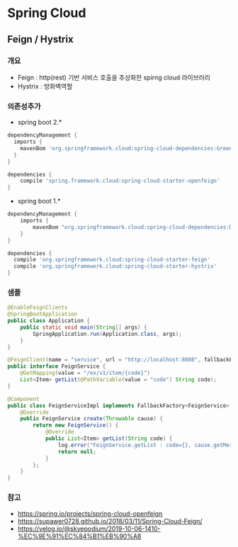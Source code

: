 # Spring Cloud

## Feign / Hystrix

### 개요

* Feign : http(rest) 기반 서비스 호출을 추상화한 spirng cloud 라이브러리
* Hystrix : 방화벽역할

### 의존성추가

- spring boot 2.*

```groovy
dependencyManagement {
  imports {
    mavenBom 'org.springframework.cloud:spring-cloud-dependencies:Greenwich.RELEASE'
  }
}

dependencies {
    compile 'spring.framework.cloud:spring-cloud-starter-openfeign'
}
```

- spring boot 1.*

```groovy
dependencyManagement {
    imports {
        mavenBom "org.springframework.cloud:spring-cloud-dependencies:Dalston.SR1"
    }
}

dependencies {
  compile 'org.springframework.cloud:spring-cloud-starter-feign'
  compile 'org.springframework.cloud:spring-cloud-starter-hystrix'
}
```

### 샘플

```java
@EnableFeignClients
@SpringBootApplication
public class Application {
    public static void main(String[] args) {
        SpringApplication.run(Application.class, args);
    }
}
```

```java
@FeignClient(name = "service", url = "http://localhost:8080", fallbackFactory = FeignServiceImpl.class)
public interface FeignService {
    @GetMapping(value = "/ex/v1/item/{code}")
    List<Item> getList(@PathVariable(value = "code") String code);
}
```

```java
@Component
public class FeignServiceImpl implements FallbackFactory<FeignService> {
    @Override
    public FeignService create(Throwable cause) {
        return new FeignService() {
            @Override
            public List<Item> getList(String code) {
                log.error("FeignService.getList : code={}, cause.getMessage={}", code, cause.getMessage());
                return null;
            }
        };
    }
}
```

### 참고

* https://spring.io/projects/spring-cloud-openfeign
* https://supawer0728.github.io/2018/03/11/Spring-Cloud-Feign/
* https://velog.io/@skyepodium/2019-10-06-1410-%EC%9E%91%EC%84%B1%EB%90%A8
